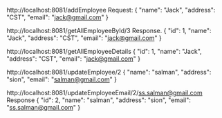 http://localhost:8081/addEmployee
Request:
{
       "name": "Jack",
    "address": "CST",
    "email": "jack@gmail.com"
}

http://localhost:8081/getAllEmployeeById/3
Response.
{
    "id": 1,
    "name": "Jack",
    "address": "CST",
    "email": "jack@gmail.com"
}

http://localhost:8081/getAllEmployeeDetails
{
    "id": 1,
    "name": "Jack",
    "address": "CST",
    "email": "jack@gmail.com"
}

http://localhost:8081/updateEmployee/2
{
   "name": "salman",
        "address": "sion",
        "email": "salman@gmail.com"
    }
	

http://localhost:8081/updateEmployeeEmail/2/ss.salman@gmail.com
Response
{
    "id": 2,
    "name": "salman",
    "address": "sion",
    "email": "ss.salman@gmail.com"
}
